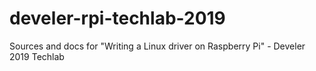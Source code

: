 # develer-rpi-techlab-2019
Sources and docs for "Writing a Linux driver on Raspberry Pi" - Develer 2019 Techlab
